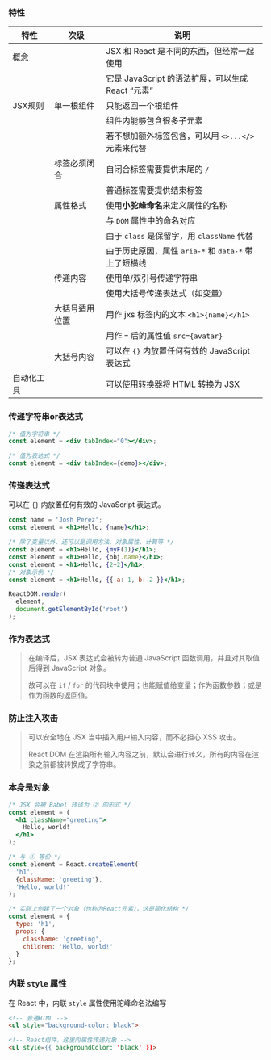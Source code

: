 ### 特性

| 特性       | 次级           | 说明                                                         |
| ---------- | -------------- | ------------------------------------------------------------ |
| 概念       |                | JSX 和 React 是不同的东西，但经常一起使用                    |
|            |                | 它是 JavaScript 的语法扩展，可以生成 React “元素”            |
| JSX规则    | 单一根组件     | 只能返回一个根组件                                           |
|            |                | 组件内能够包含很多子元素                                     |
|            |                | 若不想加额外标签包含，可以用 `<>...</> `元素来代替           |
|            | 标签必须闭合   | 自闭合标签需要提供末尾的 `/`                                 |
|            |                | 普通标签需要提供结束标签                                     |
|            | 属性格式       | 使用**小驼峰命名**来定义属性的名称                           |
|            |                | 与 `DOM` 属性中的命名对应                                    |
|            |                | 由于 `class` 是保留字，用 `className` 代替                   |
|            |                | 由于历史原因，属性 `aria-*` 和 `data-*` 带上了短横线         |
|            | 传递内容       | 使用单/双引号传递字符串                                      |
|            |                | 使用大括号传递表达式（如变量）                               |
|            | 大括号适用位置 | 用作 jxs 标签内的文本 `<h1>{name}</h1>`                      |
|            |                | 用作 `=` 后的属性值  `src={avatar}`                          |
|            | 大括号内容     | 可以在 `{}` 内放置任何有效的 JavaScript 表达式               |
| 自动化工具 |                | 可以使用[转换器](https://transform.tools/html-to-jsx)将 HTML 转换为 JSX |



### 传递字符串or表达式

```jsx
/* 值为字符串 */
const element = <div tabIndex="0"></div>;

/* 值为表达式 */
const element = <div tabIndex={demo}></div>;
```



### 传递表达式

可以在 `{}` 内放置任何有效的 JavaScript 表达式。

```jsx
const name = 'Josh Perez';
const element = <h1>Hello, {name}</h1>;

/* 除了变量以外，还可以是调用方法、对象属性、计算等 */
const element = <h1>Hello, {myF(1)}</h1>;
const element = <h1>Hello, {obj.name}</h1>;
const element = <h1>Hello, {2+2}</h1>;
/* 对象示例 */
const element = <h1>Hello, {{ a: 1, b: 2 }}</h1>;

ReactDOM.render(
  element,
  document.getElementById('root')
);
```



### 作为表达式

> 在编译后，JSX 表达式会被转为普通 JavaScript 函数调用，并且对其取值后得到 JavaScript 对象。
>
> 故可以在 `if` / `for` 的代码块中使用；也能赋值给变量；作为函数参数；或是作为函数的返回值。



### 防止注入攻击

> 可以安全地在 JSX 当中插入用户输入内容，而不必担心 XSS 攻击。
>
> React DOM 在渲染所有输入内容之前，默认会进行转义，所有的内容在渲染之前都被转换成了字符串。



### 本身是对象

```jsx
/* JSX 会被 Babel 转译为 ② 的形式 */
const element = (
  <h1 className="greeting">
    Hello, world!
  </h1>
);

/* 与 ① 等价 */
const element = React.createElement(
  'h1',
  {className: 'greeting'},
  'Hello, world!'
);

/* 实际上创建了一个对象（也称为React元素），这是简化结构 */
const element = {
  type: 'h1',
  props: {
    className: 'greeting',
    children: 'Hello, world!'
  }
};
```



### 内联 `style` 属性

在 React 中，内联 `style` 属性使用驼峰命名法编写

```html
<!-- 普通HTML -->
<ul style="background-color: black">

<!-- React组件，这里向属性传递对象 -->
<ul style={{ backgroundColor: 'black' }}>
```







